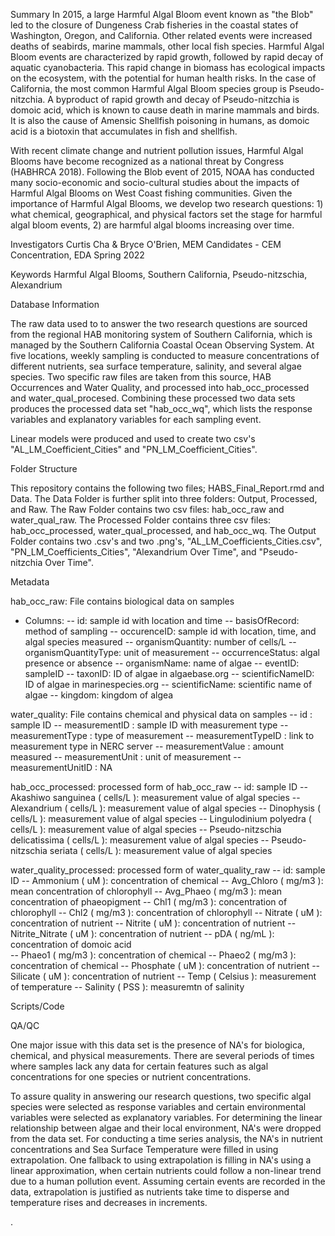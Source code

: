 Summary
In 2015, a large Harmful Algal Bloom event known as "the Blob" led to the closure of Dungeness Crab fisheries in the coastal states of Washington, Oregon, and California. Other related events were increased deaths of seabirds, marine mammals, other local fish species. Harmful Algal Bloom events are characterized by rapid growth, followed by rapid decay of aquatic cyanobacteria. This rapid change in biomass has ecological impacts on the ecosystem, with the potential for human health risks. In the case of California, the most common Harmful Algal Bloom species group is Pseudo-nitzchia. A byproduct of rapid growth and decay of Pseudo-nitzchia is domoic acid, which is known to cause death in marine mammals and birds. It is also the cause of Amensic Shellfish poisoning in humans, as domoic acid is a biotoxin that accumulates in fish and shellfish. 

With recent climate change and nutrient pollution issues, Harmful Algal Blooms have become recognized as a national threat by Congress (HABHRCA 2018). Following the Blob event of 2015, NOAA has conducted many socio-economic and socio-cultural studies about the impacts of Harmful Algal Blooms on West Coast fishing communities. Given the importance of Harmful Algal Blooms, we develop two research questions: 1) what chemical, geographical, and physical factors set the stage for harmful algal bloom events, 2) are harmful algal blooms increasing over time.

Investigators
Curtis Cha & Bryce O'Brien, MEM Candidates - CEM Concentration, EDA Spring 2022

Keywords
Harmful Algal Blooms, Southern California, Pseudo-nitzschia, Alexandrium

Database Information

The raw data used to to answer the two research questions are sourced from the regional HAB monitoring system of Southern California, which is managed by the Southern California Coastal Ocean Observing System. At five locations, weekly sampling is conducted to measure concentrations of different nutrients, sea surface temperature, salinity, and several algae species. Two specific raw files are taken from this source, HAB Occurrences and Water Quality, and processed into hab_occ_processed and water_qual_procesed. Combining these processed two data sets produces the processed data set "hab_occ_wq", which lists the response variables and explanatory variables for each sampling event. 

Linear models were produced and used to create two csv's "AL_LM_Coefficient_Cities" and "PN_LM_Coefficient_Cities".

Folder Structure 

This repository contains the following two files; HABS_Final_Report.rmd and Data. The Data Folder is further split into three folders: Output, Processed, and Raw. The Raw Folder contains two csv files: hab_occ_raw and water_qual_raw. The Processed Folder contains three csv files: hab_occ_processed, water_qual_processed, and hab_occ_wq. The Output Folder contains two .csv's and two .png's, "AL_LM_Coefficients_Cities.csv", "PN_LM_Coefficients_Cities", "Alexandrium Over Time", and "Pseudo-nitzchia Over Time".

Metadata

hab_occ_raw: File contains biological data on samples
- Columns:
  -- id: sample id with location and time
  -- basisOfRecord: method of sampling
  -- occurenceID: sample id with location, time, and algal species measured
  -- organismQuantity: number of cells/L
  -- organismQuantityType: unit of measurement
  -- occurrenceStatus: algal presence or absence
  -- organismName: name of algae
  -- eventID: sampleID
  -- taxonID: ID of algae in algaebase.org
  -- scientificNameID: ID of algae in marinespecies.org
  -- scientificName: scientific name of algae
  -- kingdom: kingdom of algea

water_quality: File contains chemical and physical data on samples
  -- id	: sample ID 
  -- measurementID : sample ID with measurement type
  -- measurementType : type of measurement
  -- measurementTypeID : link to measurement type in NERC server
  -- measurementValue	: amount measured
  -- measurementUnit : unit of measurement
  -- measurementUnitID : NA
  
hab_occ_processed: processed form of hab_occ_raw
  -- id: sample ID
  -- Akashiwo sanguinea ( cells/L ): measurement value of algal species
  -- Alexandrium ( cells/L ): measurement value of algal species
  -- Dinophysis ( cells/L ): measurement value of algal species	
  -- Lingulodinium polyedra ( cells/L ): measurement value of algal species	
  -- Pseudo-nitzschia delicatissima ( cells/L ): measurement value of algal species	
  -- Pseudo-nitzschia seriata ( cells/L ): measurement value of algal species
  
water_quality_processed: processed form of water_quality_raw
  -- id: sample ID
  -- Ammonium ( uM ): concentration of chemical	     -- Avg_Chloro ( mg/m3 ): mean concentration of chlorophyll
  -- Avg_Phaeo ( mg/m3 ): mean concentration of phaeopigment
  -- Chl1 ( mg/m3 ): concentration of chlorophyll
  -- Chl2 ( mg/m3 ): concentration of chlorophyll
  -- Nitrate ( uM ): concentration of nutrient
  -- Nitrite ( uM ): concentration of nutrient
  -- Nitrite_Nitrate ( uM ): concentration of nutrient
  -- pDA ( ng/mL ): concentration of domoic acid	 
  -- Phaeo1 ( mg/m3 ): concentration of chemical
  -- Phaeo2 ( mg/m3 ): concentration of chemical
  -- Phosphate ( uM ): concentration of nutrient
  -- Silicate ( uM ): concentration of nutrient
  -- Temp ( Celsius ): measurement of temperature
  -- Salinity ( PSS ): measuremtn of salinity


Scripts/Code




QA/QC

One major issue with this data set is the presence of NA's for biologica, chemical, and physical measurements. There are several periods of times where samples lack any data for certain features such as algal concentrations for one species or nutrient concentrations. 

To assure quality in answering our research questions, two specific algal species were selected as response variables and certain environmental variables were selected as explanatory variables. For determining the linear relationship between algae and their local environment, NA's were dropped from the data set. For conducting a time series analysis, the NA's in nutrient concentrations and Sea Surface Temperature were filled in using extrapolation. One fallback to using extrapolation is filling in NA's using a linear approximation, when certain nutrients could follow a non-linear trend due to a human pollution event. Assuming certain events are recorded in the data, extrapolation is justified as nutrients take time to disperse and temperature rises and decreases in increments.

.